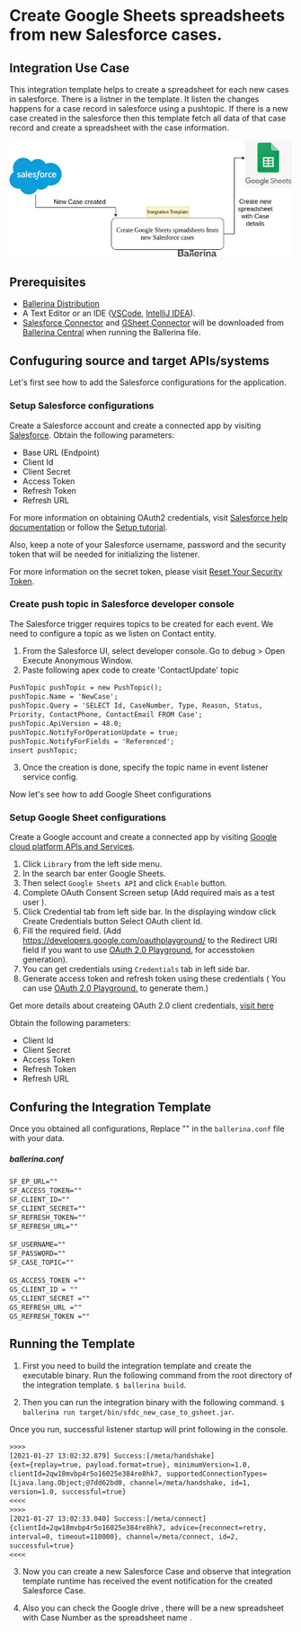# Create Google Sheets spreadsheets from new Salesforce cases.


## Integration Use Case 

This integration template helps to create a spreadsheet for each new cases in salesforce. There is a listner in the template. It listen the changes happens for a case record in salesforce using a pushtopic. If there is a new case created in the salesforce then this template fetch all data of that case record and create a spreadsheet with the case information.  

![image](docs/images/sfdccase2gsheet.png)


## Prerequisites

- [Ballerina Distribution](https://ballerina.io/learn/getting-started/)
- A Text Editor or an IDE ([VSCode](https://marketplace.visualstudio.com/items?itemName=ballerina.ballerina), 
[IntelliJ IDEA](https://plugins.jetbrains.com/plugin/9520-ballerina)).  
- [Salesforce Connector](https://github.com/ballerina-platform/module-ballerinax-sfdc) and [GSheet Connector](https://github.com/ballerina-platform/module-ballerinax-googleapis.sheets) will be downloaded from 
[Ballerina Central](https://central.ballerina.io/) when running the Ballerina file.

## Confuguring source and target APIs/systems

Let's first see how to add the Salesforce configurations for the application.

### Setup Salesforce configurations
Create a Salesforce account and create a connected app by visiting [Salesforce](https://www.salesforce.com). 
Obtain the following parameters:

* Base URL (Endpoint)
* Client Id
* Client Secret
* Access Token
* Refresh Token
* Refresh URL

For more information on obtaining OAuth2 credentials, visit 
[Salesforce help documentation](https://help.salesforce.com/articleView?id=remoteaccess_authenticate_overview.htm) 
or follow the 
[Setup tutorial](https://medium.com/@bpmmendis94/obtain-access-refresh-tokens-from-salesforce-rest-api-a324fe4ccd9b).

Also, keep a note of your Salesforce username, password and the security token that will be needed for initializing the listener. 

For more information on the secret token, please visit [Reset Your Security Token](https://help.salesforce.com/articleView?id=user_security_token.htm&type=5).

### Create push topic in Salesforce developer console

The Salesforce trigger requires topics to be created for each event. We need to configure a topic as we listen on Contact entity.

1. From the Salesforce UI, select developer console. Go to debug > Open Execute Anonymous Window. 
2. Paste following apex code to create 'ContactUpdate' topic
```apex
PushTopic pushTopic = new PushTopic();
pushTopic.Name = 'NewCase';
pushTopic.Query = 'SELECT Id, CaseNumber, Type, Reason, Status, Priority, ContactPhone, ContactEmail FROM Case';
pushTopic.ApiVersion = 48.0;
pushTopic.NotifyForOperationUpdate = true;
pushTopic.NotifyForFields = 'Referenced';
insert pushTopic;
```

3. Once the creation is done, specify the topic name in event listener service config.

Now let's see how to add Google Sheet configurations
### Setup Google Sheet configurations
Create a Google account and create a connected app by visiting [Google cloud platform APIs and Services](https://console.cloud.google.com/apis/dashboard). 

1. Click `Library` from the left side menu.
2. In the search bar enter Google Sheets.
3. Then select `Google Sheets API` and click `Enable` button.
4. Complete OAuth Consent Screen setup (Add required mais as a test user ).
5. Click Credential tab from left side bar. In the displaying window click Create Credentials button
Select OAuth client Id.
6. Fill the required field. (Add https://developers.google.com/oauthplayground/ to the Redirect URI field if you want to use [OAuth 2.0 Playground.](https://developers.google.com/oauthplayground/) for accesstoken generation).
7. You can get credentials using `Credentials` tab in left side bar. 
8. Generate access token and refresh token using these credentials ( You can use [OAuth 2.0 Playground.](https://developers.google.com/oauthplayground/) to generate them.)

Get more details about createing OAuth 2.0 client credentials,  [visit here](https://developers.google.com/sheets/api/guides/authorizing)

Obtain the following parameters:

* Client Id
* Client Secret
* Access Token
* Refresh Token
* Refresh URL

## Confuring the Integration Template

Once you obtained all configurations, Replace "" in the `ballerina.conf` file with your data.

##### ballerina.conf
```
SF_EP_URL=""
SF_ACCESS_TOKEN=""
SF_CLIENT_ID="" 
SF_CLIENT_SECRET=""
SF_REFRESH_TOKEN=""
SF_REFRESH_URL=""

SF_USERNAME=""
SF_PASSWORD=""
SF_CASE_TOPIC=""

GS_ACCESS_TOKEN =""
GS_CLIENT_ID = ""
GS_CLIENT_SECRET =""
GS_REFRESH_URL =""
GS_REFRESH_TOKEN =""

```


## Running the Template

1. First you need to build the integration template and create the executable binary. Run the following command from the root directory of the integration template. 
`$ ballerina build`. 

2. Then you can run the integration binary with the following command. 
`$ ballerina run target/bin/sfdc_new_case_to_gsheet.jar`. 


Once you run, successful listener startup will print following in the console.
```
>>>>
[2021-01-27 13:02:32.879] Success:[/meta/handshake]
{ext={replay=true, payload.format=true}, minimumVersion=1.0, clientId=2qw18mvbp4r5o16025e384re8hk7, supportedConnectionTypes=[Ljava.lang.Object;@7dd62bd0, channel=/meta/handshake, id=1, version=1.0, successful=true}
<<<<
>>>>
[2021-01-27 13:02:33.040] Success:[/meta/connect]
{clientId=2qw18mvbp4r5o16025e384re8hk7, advice={reconnect=retry, interval=0, timeout=110000}, channel=/meta/connect, id=2, successful=true}
<<<<
```

3. Now you can create a new Salesforce Case and observe that integration template runtime has received the event notification for the created Salesforce Case.

4. Also you can check the Google drive , there will be a new spreadsheet with Case Number as the spreadsheet name . 
